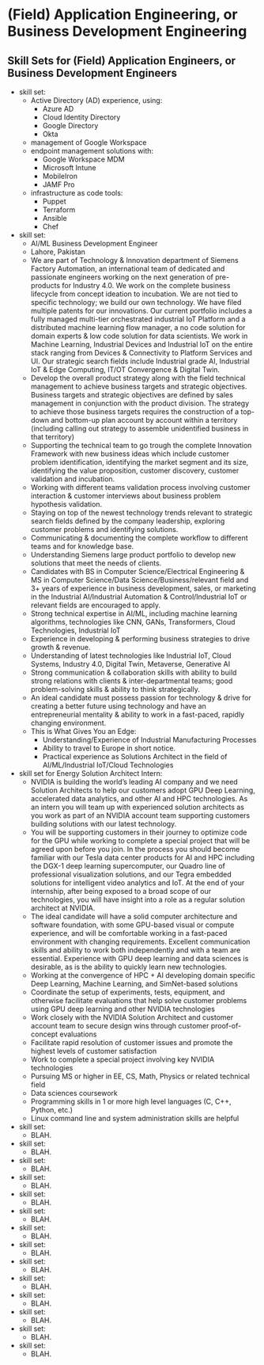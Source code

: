 #	(Field) Application Engineering, or Business Development Engineering



##	Skill Sets for (Field) Application Engineers, or Business Development Engineers


+ skill set:
	- Active Directory (AD) experience, using:
		* Azure AD
		* Cloud Identity Directory
		* Google Directory
		* Okta
	- management of Google Workspace
	- endpoint management solutions with:
		* Google Workspace MDM
		* Microsoft Intune
		* MobileIron
		* JAMF Pro
	- infrastructure as code tools:
		* Puppet
		* Terraform
		* Ansible
		* Chef
+ skill set:
	- AI/ML Business Development Engineer
	- Lahore, Pakistan
	- We are part of Technology & Innovation department of Siemens Factory Automation, an international team of dedicated and passionate engineers working on the next generation of pre-products for Industry 4.0. We work on the complete business lifecycle from concept ideation to incubation. We are not tied to specific technology; we build our own technology. We have filed multiple patents for our innovations. Our current portfolio includes a fully managed multi-tier orchestrated industrial IoT Platform and a distributed machine learning flow manager, a no code solution for domain experts & low code solution for data scientists. We work in Machine Learning, Industrial Devices and Industrial IoT on the entire stack ranging from Devices & Connectivity to Platform Services and UI. Our strategic search fields include Industrial grade AI, Industrial IoT & Edge Computing, IT/OT Convergence & Digital Twin.
	- Develop the overall product strategy along with the field technical management to achieve business targets and strategic objectives. Business targets and strategic objectives are defined by sales management in conjunction with the product division. The strategy to achieve those business targets requires the construction of a top-down and bottom-up plan account by account within a territory (including calling out strategy to assemble unidentified business in that territory)
	- Supporting the technical team to go trough the complete Innovation Framework with new business ideas which include customer problem identification, identifying the market segment and its size, identifying the value proposition, customer discovery, customer validation and incubation.
	- Working with different teams validation process involving customer interaction & customer interviews about business problem hypothesis validation.
	- Staying on top of the newest technology trends relevant to strategic search fields defined by the company leadership, exploring customer problems and identifying solutions.
	- Communicating & documenting the complete workflow to different teams and for knowledge base.
	- Understanding Siemens large product portfolio to develop new solutions that meet the needs of clients.
	- Candidates with BS in Computer Science/Electrical Engineering & MS in Computer Science/Data Science/Business/relevant field and 3+ years of experience in business development, sales, or marketing in the Industrial AI/Industrial Automation & Control/Industrial IoT or relevant fields are encouraged to apply.
	- Strong technical expertise in AI/ML, including machine learning algorithms, technologies like CNN, GANs, Transformers, Cloud Technologies, Industrial IoT
	- Experience in developing & performing business strategies to drive growth & revenue.
	- Understanding of latest technologies like Industrial IoT, Cloud Systems, Industry 4.0, Digital Twin, Metaverse, Generative AI
	- Strong communication & collaboration skills with ability to build strong relations with clients & inter-departmental teams; good problem-solving skills & ability to think strategically.
	- An ideal candidate must possess passion for technology & drive for creating a better future using technology and have an entrepreneurial mentality & ability to work in a fast-paced, rapidly changing environment.
	- This is What Gives You an Edge:
		* Understanding/Experience of Industrial Manufacturing Processes
		* Ability to travel to Europe in short notice.
		* Practical experience as Solutions Architect in the field of AI/ML/Industrial IoT/Cloud Technologies
+ skill set for Energy Solution Architect Intern:
	- NVIDIA is building the world’s leading AI company and we need Solution Architects to help our customers adopt GPU Deep Learning, accelerated data analytics, and other AI and HPC technologies. As an intern you will team up with experienced solution architects as you work as part of an NVIDIA account team supporting customers building solutions with our latest technology.
	- You will be supporting customers in their journey to optimize code for the GPU while working to complete a special project that will be agreed upon before you join. In the process you should become familiar with our Tesla data center products for AI and HPC including the DGX-1 deep learning supercomputer, our Quadro line of professional visualization solutions, and our Tegra embedded solutions for intelligent video analytics and IoT. At the end of your internship, after being exposed to a broad scope of our technologies, you will have insight into a role as a regular solution architect at NVIDIA.
	- The ideal candidate will have a solid computer architecture and software foundation, with some GPU-based visual or compute experience, and will be comfortable working in a fast-paced environment with changing requirements. Excellent communication skills and ability to work both independently and with a team are essential. Experience with GPU deep learning and data sciences is desirable, as is the ability to quickly learn new technologies.
	- Working at the convergence of HPC + AI developing domain specific Deep Learning, Machine Learning, and SimNet-based solutions
	- Coordinate the setup of experiments, tests, equipment, and otherwise facilitate evaluations that help solve customer problems using GPU deep learning and other NVIDIA technologies
	- Work closely with the NVIDIA Solution Architect and customer account team to secure design wins through customer proof-of-concept evaluations
	- Facilitate rapid resolution of customer issues and promote the highest levels of customer satisfaction
	- Work to complete a special project involving key NVIDIA technologies
	- Pursuing MS or higher in EE, CS, Math, Physics or related technical field
	- Data sciences coursework
	- Programming skills in 1 or more high level languages (C, C++, Python, etc.)
	- Linux command line and system administration skills are helpful
+ skill set:
	- BLAH.
+ skill set:
	- BLAH.
+ skill set:
	- BLAH.
+ skill set:
	- BLAH.
+ skill set:
	- BLAH.
+ skill set:
	- BLAH.
+ skill set:
	- BLAH.
+ skill set:
	- BLAH.
+ skill set:
	- BLAH.
+ skill set:
	- BLAH.
+ skill set:
	- BLAH.
+ skill set:
	- BLAH.
+ skill set:
	- BLAH.
+ skill set:
	- BLAH.















